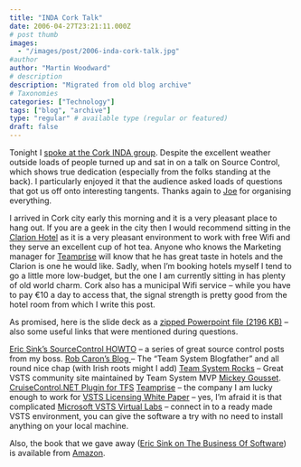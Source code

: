```yaml
---
title: "INDA Cork Talk"
date: 2006-04-27T23:21:11.000Z
# post thumb
images:
  - "/images/post/2006-inda-cork-talk.jpg"
#author
author: "Martin Woodward"
# description
description: "Migrated from old blog archive"
# Taxonomies
categories: ["Technology"]
tags: ["blog", "archive"]
type: "regular" # available type (regular or featured)
draft: false
---
```


Tonight I [spoke at the Cork INDA group](http://www.developers.ie/session.aspx?s=47).  Despite the excellent weather outside loads of people turned up and sat in on a talk on Source Control, which shows true dedication (especially from the folks standing at the back).  I particularly enjoyed it that the audience asked loads of questions that got us off onto interesting tangents.  Thanks again to [Joe](http://developers.ie/blogs/joegill/) for organising everything.

I arrived in Cork city early this morning and it is a very pleasant place to hang out.  If you are a geek in the city then I would recommend sitting in the [Clarion Hotel](http://www.clarioncork.com/) as it is a very pleasant environment to work with free Wifi and they serve an excellent cup of hot tea.  Anyone who knows the Marketing manager for [Teamprise](http://www.teamprise.com/) will know that he has great taste in hotels and the Clarion is one he would like.  Sadly, when I’m booking hotels myself I tend to go a little more low-budget, but the one I am currently sitting in has plenty of old world charm.  Cork also has a municipal Wifi service – while you have to pay €10 a day to access that, the signal strength is pretty good from the hotel room from which I write this post.

As promised, here is the slide deck as a [zipped Powerpoint file (2196 KB)](http://www.woodwardweb.com/blog/SourceControl101WithTFS_CORK.zip)  – also some useful links that were mentioned during questions.

[Eric Sink’s SourceControl HOWTO](http://software.ericsink.com/scm/source_control.html) – a series of great source control posts from my boss. 
[Rob Caron’s Blog ](http://blogs.msdn.com/robcaron/default.aspx)– The “Team System Blogfather” and all round nice chap (with Irish roots might I add)
[Team System Rocks](http://teamsystemrocks.com/default.aspx) – Great VSTS community site maintained by Team System MVP [Mickey Gousset](http://teamsystemrocks.com/blogs/mickey_gousset/default.aspx).
[CruiseControl.NET Plugin for TFS](http://vstsplugins.sourceforge.net/)
[Teamprise](http://www.teamprise.com/) – the company I am lucky enough to work for
[VSTS Licensing White Paper](http://www.microsoft.com/downloads/details.aspx?familyid=1FA86E00-F0A3-4290-9DA9-6E0378A3A3C5&displaylang=en) – yes, I’m afraid it is that complicated
[Microsoft VSTS Virtual Labs](http://www.microsoftvirtuallabs.com/express/registration.aspx?LabId=5ede642a-f4e7-4c3a-8d5b-82d3d7540a19) – connect in to a ready made VSTS environment, you can give the software a try with no need to install anything on your local machine.

Also, the book that we gave away ([Eric Sink on The Business Of Software](http://www.amazon.co.uk/exec/obidos/ASIN/1590596234/woodwardwebcom)) is available from [Amazon](http://www.amazon.co.uk/exec/obidos/ASIN/1590596234/woodwardwebcom).
